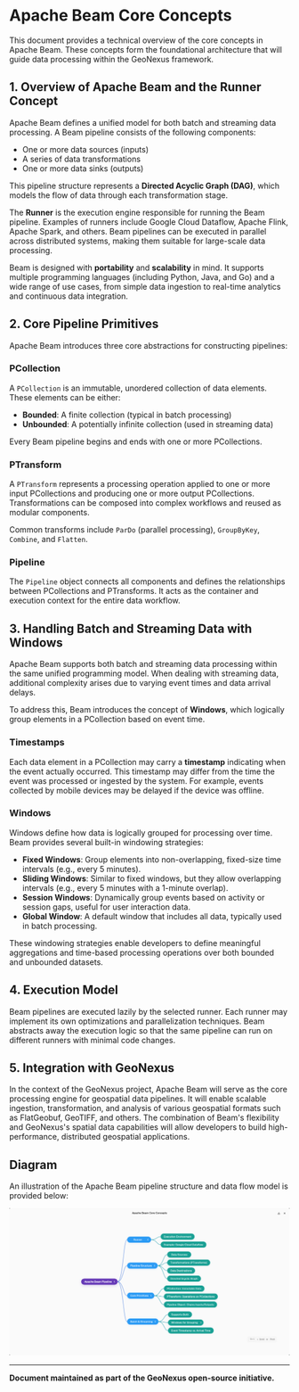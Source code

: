 # Apache Beam Core Concepts

This document provides a technical overview of the core concepts in Apache Beam. These concepts form the foundational architecture that will guide data processing within the GeoNexus framework.

## 1. Overview of Apache Beam and the Runner Concept

Apache Beam defines a unified model for both batch and streaming data processing. A Beam pipeline consists of the following components:

- One or more data sources (inputs)
- A series of data transformations
- One or more data sinks (outputs)

This pipeline structure represents a **Directed Acyclic Graph (DAG)**, which models the flow of data through each transformation stage.

The **Runner** is the execution engine responsible for running the Beam pipeline. Examples of runners include Google Cloud Dataflow, Apache Flink, Apache Spark, and others. Beam pipelines can be executed in parallel across distributed systems, making them suitable for large-scale data processing.

Beam is designed with **portability** and **scalability** in mind. It supports multiple programming languages (including Python, Java, and Go) and a wide range of use cases, from simple data ingestion to real-time analytics and continuous data integration.

## 2. Core Pipeline Primitives

Apache Beam introduces three core abstractions for constructing pipelines:

### PCollection

A `PCollection` is an immutable, unordered collection of data elements. These elements can be either:

- **Bounded**: A finite collection (typical in batch processing)
- **Unbounded**: A potentially infinite collection (used in streaming data)

Every Beam pipeline begins and ends with one or more PCollections.

### PTransform

A `PTransform` represents a processing operation applied to one or more input PCollections and producing one or more output PCollections. Transformations can be composed into complex workflows and reused as modular components.

Common transforms include `ParDo` (parallel processing), `GroupByKey`, `Combine`, and `Flatten`.

### Pipeline

The `Pipeline` object connects all components and defines the relationships between PCollections and PTransforms. It acts as the container and execution context for the entire data workflow.

## 3. Handling Batch and Streaming Data with Windows

Apache Beam supports both batch and streaming data processing within the same unified programming model. When dealing with streaming data, additional complexity arises due to varying event times and data arrival delays.

To address this, Beam introduces the concept of **Windows**, which logically group elements in a PCollection based on event time.

### Timestamps

Each data element in a PCollection may carry a **timestamp** indicating when the event actually occurred. This timestamp may differ from the time the event was processed or ingested by the system. For example, events collected by mobile devices may be delayed if the device was offline.

### Windows

Windows define how data is logically grouped for processing over time. Beam provides several built-in windowing strategies:

- **Fixed Windows**: Group elements into non-overlapping, fixed-size time intervals (e.g., every 5 minutes).
- **Sliding Windows**: Similar to fixed windows, but they allow overlapping intervals (e.g., every 5 minutes with a 1-minute overlap).
- **Session Windows**: Dynamically group events based on activity or session gaps, useful for user interaction data.
- **Global Window**: A default window that includes all data, typically used in batch processing.

These windowing strategies enable developers to define meaningful aggregations and time-based processing operations over both bounded and unbounded datasets.

## 4. Execution Model

Beam pipelines are executed lazily by the selected runner. Each runner may implement its own optimizations and parallelization techniques. Beam abstracts away the execution logic so that the same pipeline can run on different runners with minimal code changes.

## 5. Integration with GeoNexus

In the context of the GeoNexus project, Apache Beam will serve as the core processing engine for geospatial data pipelines. It will enable scalable ingestion, transformation, and analysis of various geospatial formats such as FlatGeobuf, GeoTIFF, and others. The combination of Beam's flexibility and GeoNexus's spatial data capabilities will allow developers to build high-performance, distributed geospatial applications.

## Diagram

An illustration of the Apache Beam pipeline structure and data flow model is provided below:

![Apache Beam Core Concepts](images/what-is-apache-beam.png)

---

**Document maintained as part of the GeoNexus open-source initiative.**
